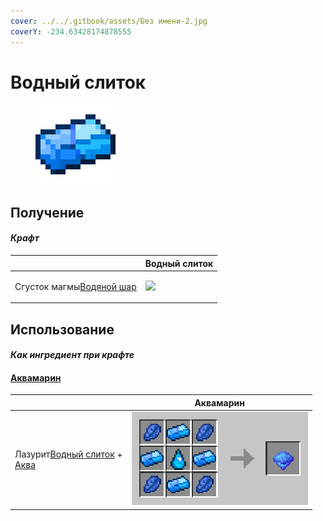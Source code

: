 ```yaml
---
cover: ../../.gitbook/assets/Без имени-2.jpg
coverY: -234.63428174878555
---
```


# Водный слиток

<figure><img src="../../.gitbook/assets/aquatic_ingot_128.png" alt=""><figcaption></figcaption></figure>

## Получение

#### _Крафт_

|                                                            |  Водный слиток                                |
| ---------------------------------------------------------- | --------------------------------------------- |
| <p>Сгусток магмы<a href="aqua_ball.md">Водяной шар</a></p> | ![](../../.gitbook/assets/aquatic\_ingot.png) |

## Использование

#### _Как ингредиент при крафте_

#### [Аквамарин](aquamarine.md)

|                                                                                            |  Аквамарин                                |
| ------------------------------------------------------------------------------------------ | ----------------------------------------- |
| <p>Лазурит<a href="aquatic_ingot.md">Водный слиток</a> +<br><a href="aqua.md">Аква</a></p> | ![](../../.gitbook/assets/aquamarine.png) |

